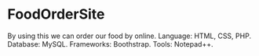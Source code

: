 # FoodOrderSite
By using this we can order our food by online. Language: HTML, CSS, PHP. Database: MySQL. Frameworks: Boothstrap. Tools: Notepad++.
